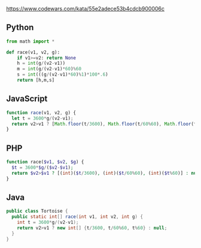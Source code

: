 https://www.codewars.com/kata/55e2adece53b4cdcb900006c

## Python
```python
from math import *

def race(v1, v2, g):
    if v1>=v2: return None
    h = int(g/(v2-v1))
    m = int(g/(v2-v1)*60)%60
    s = int(((g/(v2-v1)*60)%1)*100*.6)
    return [h,m,s]
```

## JavaScript
```js
function race(v1, v2, g) {
  let t = 3600*g/(v2-v1);
  return v2>v1 ? [Math.floor(t/3600), Math.floor(t/60%60), Math.floor(t%60)] : null
}
```

## PHP
```php
function race($v1, $v2, $g) {
  $t = 3600*$g/($v2-$v1);
  return $v2>$v1 ? [(int)($t/3600), (int)($t/60%60), (int)($t%60)] : null;
}
```

## Java
```java
public class Tortoise {
  public static int[] race(int v1, int v2, int g) {
    int t = 3600*g/(v2-v1);
    return v2>v1 ? new int[] {t/3600, t/60%60, t%60} : null;
  }
}
```